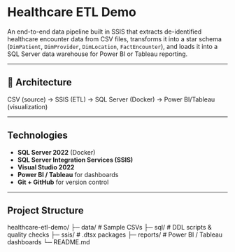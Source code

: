 ﻿# Healthcare ETL Demo

An end-to-end data pipeline built in SSIS that extracts de-identified healthcare encounter data from CSV files, transforms it into a star schema (`DimPatient`, `DimProvider`, `DimLocation`, `FactEncounter`), and loads it into a SQL Server data warehouse for Power BI or Tableau reporting.

---

## 🧱 Architecture

CSV (source) → SSIS (ETL) → SQL Server (Docker) → Power BI/Tableau (visualization)

---

## Technologies

- **SQL Server 2022** (Docker)
- **SQL Server Integration Services (SSIS)**  
- **Visual Studio 2022**  
- **Power BI / Tableau** for dashboards
- **Git + GitHub** for version control

---

## Project Structure
healthcare-etl-demo/
├─ data/ # Sample CSVs
├─ sql/ # DDL scripts & quality checks
├─ ssis/ # .dtsx packages
├─ reports/ # Power BI / Tableau dashboards
└─ README.md